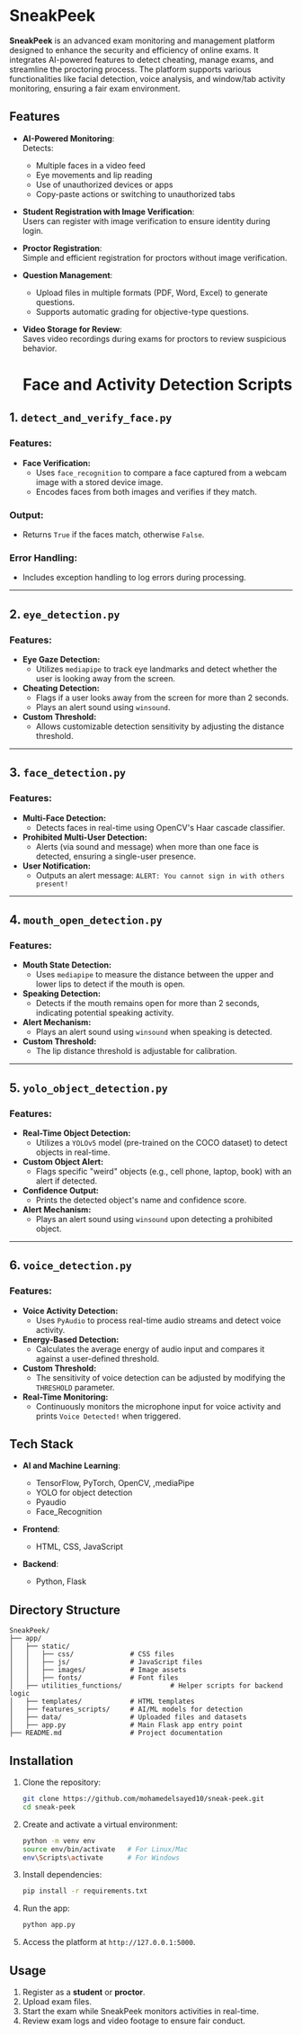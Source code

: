 # SneakPeek  

**SneakPeek** is an advanced exam monitoring and management platform designed to enhance the security and efficiency of online exams. It integrates AI-powered features to detect cheating, manage exams, and streamline the proctoring process. The platform supports various functionalities like facial detection, voice analysis, and window/tab activity monitoring, ensuring a fair exam environment.

## Features  
- **AI-Powered Monitoring**:  
  Detects:  
  - Multiple faces in a video feed  
  - Eye movements and lip reading  
  - Use of unauthorized devices or apps  
  - Copy-paste actions or switching to unauthorized tabs  

- **Student Registration with Image Verification**:  
  Users can register with image verification to ensure identity during login.  

- **Proctor Registration**:  
  Simple and efficient registration for proctors without image verification.  

- **Question Management**:  
  - Upload files in multiple formats (PDF, Word, Excel) to generate questions.  
  - Supports automatic grading for objective-type questions.  

- **Video Storage for Review**:  
  Saves video recordings during exams for proctors to review suspicious behavior.

  # Face and Activity Detection Scripts

## 1. `detect_and_verify_face.py`
### Features:
- **Face Verification:**
  - Uses `face_recognition` to compare a face captured from a webcam image with a stored device image.
  - Encodes faces from both images and verifies if they match.
### Output:
- Returns `True` if the faces match, otherwise `False`.
### Error Handling:
- Includes exception handling to log errors during processing.

---

## 2. `eye_detection.py`
### Features:
- **Eye Gaze Detection:**
  - Utilizes `mediapipe` to track eye landmarks and detect whether the user is looking away from the screen.
- **Cheating Detection:**
  - Flags if a user looks away from the screen for more than 2 seconds.
  - Plays an alert sound using `winsound`.
- **Custom Threshold:**
  - Allows customizable detection sensitivity by adjusting the distance threshold.

---

## 3. `face_detection.py`
### Features:
- **Multi-Face Detection:**
  - Detects faces in real-time using OpenCV's Haar cascade classifier.
- **Prohibited Multi-User Detection:**
  - Alerts (via sound and message) when more than one face is detected, ensuring a single-user presence.
- **User Notification:**
  - Outputs an alert message: `ALERT: You cannot sign in with others present!`

---

## 4. `mouth_open_detection.py`
### Features:
- **Mouth State Detection:**
  - Uses `mediapipe` to measure the distance between the upper and lower lips to detect if the mouth is open.
- **Speaking Detection:**
  - Detects if the mouth remains open for more than 2 seconds, indicating potential speaking activity.
- **Alert Mechanism:**
  - Plays an alert sound using `winsound` when speaking is detected.
- **Custom Threshold:**
  - The lip distance threshold is adjustable for calibration.

---

## 5. `yolo_object_detection.py`
### Features:
- **Real-Time Object Detection:**
  - Utilizes a `YOLOv5` model (pre-trained on the COCO dataset) to detect objects in real-time.
- **Custom Object Alert:**
  - Flags specific "weird" objects (e.g., cell phone, laptop, book) with an alert if detected.
- **Confidence Output:**
  - Prints the detected object's name and confidence score.
- **Alert Mechanism:**
  - Plays an alert sound using `winsound` upon detecting a prohibited object.

---

## 6. `voice_detection.py`
### Features:
- **Voice Activity Detection:**
  - Uses `PyAudio` to process real-time audio streams and detect voice activity.
- **Energy-Based Detection:**
  - Calculates the average energy of audio input and compares it against a user-defined threshold.
- **Custom Threshold:**
  - The sensitivity of voice detection can be adjusted by modifying the `THRESHOLD` parameter.
- **Real-Time Monitoring:**
  - Continuously monitors the microphone input for voice activity and prints `Voice Detected!` when triggered.


## Tech Stack  

- **AI and Machine Learning**:  
  - TensorFlow, PyTorch, OpenCV, ,mediaPipe 
  - YOLO for object detection
  - Pyaudio
  - Face_Recognition
    
- **Frontend**:  
  - HTML, CSS, JavaScript  

- **Backend**:  
  - Python, Flask  


## Directory Structure  

```
SneakPeek/
├── app/
│   ├── static/              
│   │   ├── css/              # CSS files  
│   │   ├── js/               # JavaScript files  
│   │   ├── images/           # Image assets  
│   │   ├── fonts/            # Font files  
│   ├── utilities_functions/            # Helper scripts for backend logic 
│   ├── templates/            # HTML templates
│   ├── features_scripts/     # AI/ML models for detection  
│   ├── data/                 # Uploaded files and datasets  
│   ├── app.py                # Main Flask app entry point  
├── README.md                 # Project documentation  
```

## Installation  

1. Clone the repository:  
   ```bash
   git clone https://github.com/mohamedelsayed10/sneak-peek.git
   cd sneak-peek
   ```

2. Create and activate a virtual environment:  
   ```bash
   python -m venv env  
   source env/bin/activate   # For Linux/Mac  
   env\Scripts\activate      # For Windows  
   ```

3. Install dependencies:  
   ```bash
   pip install -r requirements.txt  
   ```

4. Run the app:  
   ```bash
   python app.py  
   ```

5. Access the platform at `http://127.0.0.1:5000`.  

## Usage  

1. Register as a **student** or **proctor**.  
2. Upload exam files.  
3. Start the exam while SneakPeek monitors activities in real-time.  
4. Review exam logs and video footage to ensure fair conduct.  
 
